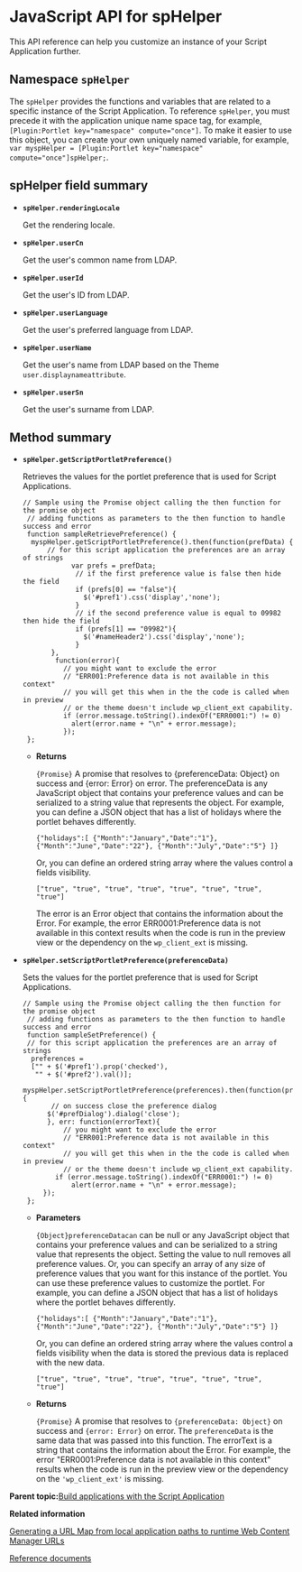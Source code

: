 # JavaScript API for spHelper

This API reference can help you customize an instance of your Script Application further.

## Namespace `spHelper`

The `spHelper` provides the functions and variables that are related to a specific instance of the Script Application. To reference `spHelper`, you must precede it with the application unique name space tag, for example, `[Plugin:Portlet key="namespace" compute="once"]`. To make it easier to use this object, you can create your own uniquely named variable, for example, `var myspHelper = [Plugin:Portlet key="namespace" compute="once"]spHelper;`.

## spHelper field summary

-   **`spHelper.renderingLocale`**

    Get the rendering locale.

-   **`spHelper.userCn`**

    Get the user's common name from LDAP.

-   **`spHelper.userId`**

    Get the user's ID from LDAP.

-   **`spHelper.userLanguage`**

    Get the user's preferred language from LDAP.

-   **`spHelper.userName`**

    Get the user's name from LDAP based on the Theme `user.displaynameattribute`.

-   **`spHelper.userSn`**

    Get the user's surname from LDAP.


## Method summary

-   **`spHelper.getScriptPortletPreference()`**

    Retrieves the values for the portlet preference that is used for Script Applications.

    ```
    // Sample using the Promise object calling the then function for the promise object
     // adding functions as parameters to the then function to handle success and error 
     function sampleRetrievePreference() {
      myspHelper.getScriptPortletPreference().then(function(prefData) {
          // for this script application the preferences are an array of strings
      			var prefs = prefData;  
                 // if the first preference value is false then hide the field
                 if (prefs[0] == "false"){
                   $('#pref1').css('display','none');
                 }
                 // if the second preference value is equal to 09982 then hide the field
                 if (prefs[1] == "09982"){
                   $('#nameHeader2').css('display','none');
                 }
           },
            function(error){
              // you might want to exclude the error 
              // "ERR001:Preference data is not available in this context"
              // you will get this when in the the code is called when in preview
              // or the theme doesn't include wp_client_ext capability.
              if (error.message.toString().indexOf("ERR0001:") != 0)
    			alert(error.name + "\n" + error.message);
        	  });
     };
    ```

    -   **Returns**

        `{Promise}` A promise that resolves to \{preferenceData: Object\} on success and \{error: Error\} on error. The preferenceData is any JavaScript object that contains your preference values and can be serialized to a string value that represents the object. For example, you can define a JSON object that has a list of holidays where the portlet behaves differently.

        ```
        {"holidays":[ {"Month":"January","Date":"1"}, 
        {"Month":"June","Date":"22"}, {"Month":"July","Date":"5"} ]}
        ```

        Or, you can define an ordered string array where the values control a fields visibility.

        ```
        ["true", "true", "true", "true", "true", "true", "true", "true"]
        ```

        The error is an Error object that contains the information about the Error. For example, the error ERR0001:Preference data is not available in this context results when the code is run in the preview view or the dependency on the `wp_client_ext` is missing.

-   **`spHelper.setScriptPortletPreference(preferenceData)`**

    Sets the values for the portlet preference that is used for Script Applications.

    ```
    // Sample using the Promise object calling the then function for the promise object
     // adding functions as parameters to the then function to handle success and error 
     function sampleSetPreference() {
     // for this script application the preferences are an array of strings
      preferences =
      ["" + $('#pref1').prop('checked'),
       "" + $('#pref2').val()];
      myspHelper.setScriptPortletPreference(preferences).then(function(prefData){
           // on success close the preference dialog
          $('#prefDialog').dialog('close');
          }, err: function(errorText){
              // you might want to exclude the error 
              // "ERR001:Preference data is not available in this context"
              // you will get this when in the the code is called when in preview
              // or the theme doesn't include wp_client_ext capability.
    		if (error.message.toString().indexOf("ERR0001:") != 0)
    			alert(error.name + "\n" + error.message);
         });
     };
    ```

    -   **Parameters**

        `{Object}preferenceDatacan` can be null or any JavaScript object that contains your preference values and can be serialized to a string value that represents the object. Setting the value to null removes all preference values. Or, you can specify an array of any size of preference values that you want for this instance of the portlet. You can use these preference values to customize the portlet. For example, you can define a JSON object that has a list of holidays where the portlet behaves differently.

        ```
        {"holidays":[ {"Month":"January","Date":"1"}, 
        {"Month":"June","Date":"22"}, {"Month":"July","Date":"5"} ]}
        ```

        Or, you can define an ordered string array where the values control a fields visibility when the data is stored the previous data is replaced with the new data.

        ```
        ["true", "true", "true", "true", "true", "true", "true", "true"]
        ```

    -   **Returns**

        `{Promise}` A promise that resolves to `{preferenceData: Object}` on success and `{error: Error}` on error. The `preferenceData` is the same data that was passed into this function. The errorText is a string that contains the information about the Error. For example, the error "ERR0001:Preference data is not available in this context" results when the code is run in the preview view or the dependency on the `'wp_client_ext'` is missing.


**Parent topic:**[Build applications with the Script Application](../script-portlet/build_apps.md)

**Related information**  


[Generating a URL Map from local application paths to runtime Web Content Manager URLs](../script-portlet/gen_url_map.md)

[Reference documents](../dev/reference_docs.md)

